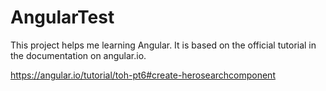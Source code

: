 # AngularTest

This project helps me learning Angular. It is based on the official tutorial in the documentation on angular.io.

<https://angular.io/tutorial/toh-pt6#create-herosearchcomponent>
